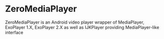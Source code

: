 # ZeroMediaPlayer
ZeroMediaPlayer is an Android video player wrapper of MediaPlayer, ExoPlayer 1.X, ExoPlayer 2.X as well as IJKPlayer providing MediaPlayer-like interface
